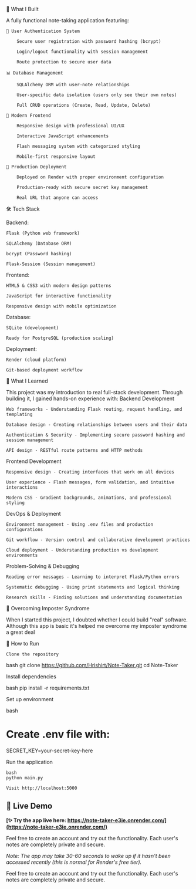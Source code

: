 🎯 What I Built

A fully functional note-taking application featuring:

    🔐 User Authentication System

        Secure user registration with password hashing (bcrypt)

        Login/logout functionality with session management

        Route protection to secure user data

    📊 Database Management

        SQLAlchemy ORM with user-note relationships

        User-specific data isolation (users only see their own notes)

        Full CRUD operations (Create, Read, Update, Delete)

    🎨 Modern Frontend

        Responsive design with professional UI/UX

        Interactive JavaScript enhancements

        Flash messaging system with categorized styling

        Mobile-first responsive layout

    🚀 Production Deployment

        Deployed on Render with proper environment configuration

        Production-ready with secure secret key management

        Real URL that anyone can access

🛠️ Tech Stack

Backend:

    Flask (Python web framework)

    SQLAlchemy (Database ORM)

    bcrypt (Password hashing)

    Flask-Session (Session management)

Frontend:

    HTML5 & CSS3 with modern design patterns

    JavaScript for interactive functionality

    Responsive design with mobile optimization

Database:

    SQLite (development)

    Ready for PostgreSQL (production scaling)

Deployment:

    Render (cloud platform)

    Git-based deployment workflow

🧠 What I Learned

This project was my introduction to real full-stack development. Through building it, I gained hands-on experience with:
Backend Development

    Web frameworks - Understanding Flask routing, request handling, and templating

    Database design - Creating relationships between users and their data

    Authentication & Security - Implementing secure password hashing and session management

    API design - RESTful route patterns and HTTP methods

Frontend Development

    Responsive design - Creating interfaces that work on all devices

    User experience - Flash messages, form validation, and intuitive interactions

    Modern CSS - Gradient backgrounds, animations, and professional styling

DevOps & Deployment

    Environment management - Using .env files and production configurations

    Git workflow - Version control and collaborative development practices

    Cloud deployment - Understanding production vs development environments

Problem-Solving & Debugging

    Reading error messages - Learning to interpret Flask/Python errors

    Systematic debugging - Using print statements and logical thinking

    Research skills - Finding solutions and understanding documentation

🌟 Overcoming Imposter Syndrome

When I started this project, I doubted whether I could build "real" software. Although this app is basic it's helped me overcome my imposter syndrome a great deal

🔧 How to Run

    Clone the repository

bash
git clone https://github.com/Hrishirt/Note-Taker.git
cd Note-Taker

Install dependencies

bash
pip install -r requirements.txt

Set up environment

bash
# Create .env file with:
SECRET_KEY=your-secret-key-here

Run the application

    bash
    python main.py

    Visit http://localhost:5000

## 🚀 Live Demo

**[✨ Try the app live here: https://note-taker-e3ie.onrender.com/](https://note-taker-e3ie.onrender.com/)**

Feel free to create an account and try out the functionality. Each user's notes are completely private and secure.

*Note: The app may take 30-60 seconds to wake up if it hasn't been accessed recently (this is normal for Render's free tier).*


Feel free to create an account and try out the functionality. Each user's notes are completely private and secure.
